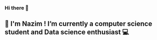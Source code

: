 ### Hi there 👋

## 🔭 I'm Nazim ! I’m currently a computer science student and Data science enthusiast 💻


